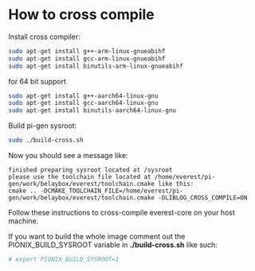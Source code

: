 # How to cross compile

Install cross compiler:
```bash
sudo apt-get install g++-arm-linux-gnueabihf
sudo apt-get install gcc-arm-linux-gnueabihf
sudo apt-get install binutils-arm-linux-gnueabihf
```

for 64 bit support
```bash
sudo apt-get install g++-aarch64-linux-gnu
sudo apt-get install gcc-aarch64-linux-gnu
sudo apt-get install binutils-aarch64-linux-gnu
```

Build pi-gen sysroot:
```bash
sudo ./build-cross.sh
```

Now you should see a message like:
```
finished preparing sysroot located at /sysroot
please use the toolchain file located at /home/everest/pi-gen/work/belaybox/everest/toolchain.cmake like this:
cmake .. -DCMAKE_TOOLCHAIN_FILE=/home/everest/pi-gen/work/belaybox/everest/toolchain.cmake -DLIBLOG_CROSS_COMPILE=ON
```

Follow these instructions to cross-compile everest-core on your host machine.

If you want to build the whole image comment out the PIONIX_BUILD_SYSROOT variable in __./build-cross.sh__ like such:
```bash
# export PIONIX_BUILD_SYSROOT=1
```

